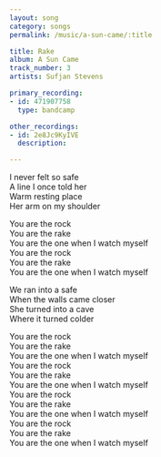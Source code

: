 ```yaml
---
layout: song
category: songs
permalink: /music/a-sun-came/:title

title: Rake
album: A Sun Came
track_number: 3
artists: Sufjan Stevens

primary_recording:
- id: 471907758
  type: bandcamp

other_recordings:
- id: 2e8Jc9KyIVE
  description: 

---
```


I never felt so safe <br>
A line I once told her <br>
Warm resting place <br>
Her arm on my shoulder

You are the rock <br>
You are the rake <br>
You are the one when I watch myself <br>
You are the rock <br>
You are the rake <br>
You are the one when I watch myself

We ran into a safe <br>
When the walls came closer <br>
She turned into a cave <br>
Where it turned colder

You are the rock <br>
You are the rake <br>
You are the one when I watch myself <br>
You are the rock <br>
You are the rake <br>
You are the one when I watch myself <br>
You are the rock <br>
You are the rake <br>
You are the one when I watch myself <br>
You are the rock <br>
You are the rake <br>
You are the one when I watch myself